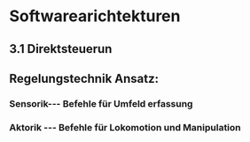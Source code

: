 # Softwarearichtekturen
## 3.1 Direktsteuerun
## Regelungstechnik Ansatz:

### Sensorik--- Befehle für Umfeld erfassung
### Aktorik --- Befehle für Lokomotion und Manipulation
